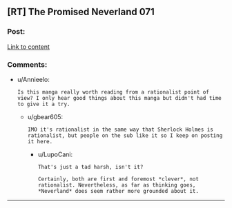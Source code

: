 ## [RT] The Promised Neverland 071

### Post:

[Link to content](https://readms.net/r/neverland/071/4834/1)

### Comments:

- u/Annieelo:
  ```
  Is this manga really worth reading from a rationalist point of view? I only hear good things about this manga but didn't had time to give it a try.
  ```

  - u/gbear605:
    ```
    IMO it's rationalist in the same way that Sherlock Holmes is rationalist, but people on the sub like it so I keep on posting it here.
    ```

    - u/LupoCani:
      ```
      That's just a tad harsh, isn't it?

      Certainly, both are first and foremost *clever*, not rationalist. Nevertheless, as far as thinking goes, *Neverland* does seem rather more grounded about it.
      ```

---

